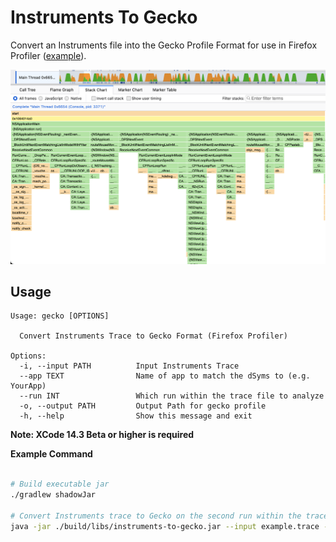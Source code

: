 # Instruments To Gecko

Convert an Instruments file into the Gecko Profile Format for use in Firefox Profiler ([example](https://profiler.firefox.com/public/w2teve8w5fp7tmpwycwhh6etrb3kr4f1ttyfyy8/flame-graph/?globalTrackOrder=0&hiddenLocalTracksByPid=0-7&thread=0&timelineType=category&v=10)).

![Stack Chart View](./docs/stack_chart.png)

## Usage

```
Usage: gecko [OPTIONS]

  Convert Instruments Trace to Gecko Format (Firefox Profiler)

Options:
  -i, --input PATH          Input Instruments Trace
  --app TEXT                Name of app to match the dSyms to (e.g. YourApp)
  --run INT                 Which run within the trace file to analyze
  -o, --output PATH         Output Path for gecko profile
  -h, --help                Show this message and exit

```

**Note: XCode 14.3 Beta or higher is required**

**Example Command**

```bash

# Build executable jar
./gradlew shadowJar

# Convert Instruments trace to Gecko on the second run within the trace file
java -jar ./build/libs/instruments-to-gecko.jar --input example.trace --run 2 --app YourApp --output examplestandalone.json.gz
```
